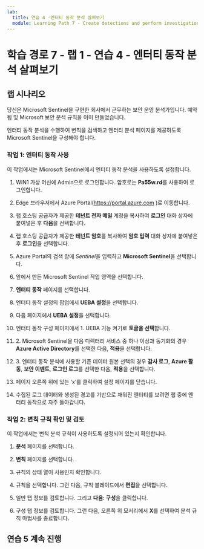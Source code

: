 ```yaml
---
lab:
  title: 연습 4 -엔터티 동작 분석 살펴보기
  module: Learning Path 7 - Create detections and perform investigations using Microsoft Sentinel
---
```


# <a name="learning-path-7---lab-1---exercise-4---explore-entity-behavior-analytics"></a>학습 경로 7 - 랩 1 - 연습 4 - 엔터티 동작 분석 살펴보기

## <a name="lab-scenario"></a>랩 시나리오

당신은 Microsoft Sentinel을 구현한 회사에서 근무하는 보안 운영 분석가입니다. 예약됨 및 Microsoft 보안 분석 규칙을 이미 만들었습니다. 


엔터티 동작 분석을 수행하여 변칙을 검색하고 엔터티 분석 페이지를 제공하도록 Microsoft Sentinel을 구성해야 합니다.


### <a name="task-1-enable-entity-behavior"></a>작업 1: 엔터티 동작 사용 

이 작업에서는 Microsoft Sentinel에서 엔터티 동작 분석을 사용하도록 설정합니다.

1. WIN1 가상 머신에 Admin으로 로그인합니다. 암호로는 **Pa55w.rd**를 사용하여 로그인합니다.  

1. Edge 브라우저에서 Azure Portal(https://portal.azure.com )로 이동합니다.

1. 랩 호스팅 공급자가 제공한 **테넌트 전자 메일** 계정을 복사하여 **로그인** 대화 상자에 붙여넣은 후 **다음**을 선택합니다.

1. 랩 호스팅 공급자가 제공한 **테넌트 암호**를 복사하여 **암호 입력** 대화 상자에 붙여넣은 후 **로그인**을 선택합니다.

1. Azure Portal의 검색 창에 *Sentinel*을 입력하고 **Microsoft Sentinel**을 선택합니다.

1. 앞에서 만든 Microsoft Sentinel 작업 영역을 선택합니다.

1. **엔터티 동작** 페이지를 선택합니다.

1. 엔터티 동작 설정의 팝업에서 **UEBA 설정**을 선택합니다.

1. 다음 페이지에서 **UEBA 설정**을 선택합니다.

1. 엔터티 동작 구성 페이지에서 1. UEBA 기능 켜기로 **토글을 선택**합니다. 

1. 2\. Microsoft Sentinel을 다음 디렉터리 서비스 중 하나 이상과 동기화의 경우 **Azure Active Directory**를 선택한 다음, **적용**을 선택합니다.

1. 3\. 엔터티 동작 분석에 사용할 기존 데이터 원본 선택의 경우 **감사 로그**, **Azure 활동**, **보안 이벤트**, **로그인 로그**를 선택한 다음, **적용**을 선택합니다.

1. 페이지 오른쪽 위에 있는 ‘x’를 클릭하여 설정 페이지를 닫습니다.

1. 수집된 로그 데이터와 생성된 경고를 기반으로 채워진 엔터티를 보려면 랩 중에 엔터티 동작으로 자주 돌아갑니다.


### <a name="task-2-confirm-and-review-anomalies-rules"></a>작업 2: 변칙 규칙 확인 및 검토

이 작업에서는 변칙 분석 규칙이 사용하도록 설정되어 있는지 확인합니다.

1. **분석** 페이지를 선택합니다.

1. **변칙** 페이지를 선택합니다.

1. 규칙의 상태 열이 사용인지 확인합니다.

1. 규칙을 선택합니다. 그런 다음, 규칙 블레이드에서 **편집**을 선택합니다.

1. 일반 탭 정보를 검토합니다. 그리고 **다음: 구성**을 클릭합니다.

1. 구성 탭 정보를 검토합니다. 그런 다음, 오른쪽 위 모서리에서 **X**를 선택하여 분석 규칙 마법사를 종료합니다.


## <a name="proceed-to-exercise-5"></a>연습 5 계속 진행
